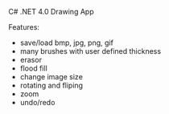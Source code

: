 C# .NET 4.0 
Drawing App

Features:
- save/load bmp, jpg, png, gif
- many brushes with user defined thickness
- erasor
- flood fill
- change image size
- rotating and fliping
- zoom
- undo/redo
 
